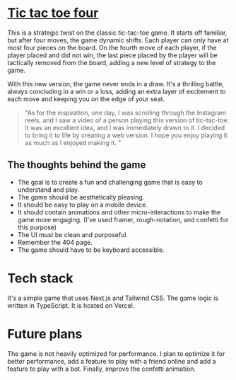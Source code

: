 # [Tic tac toe four](https://ttt-four.vercel.app/)

This is a strategic twist on the classic tic-tac-toe game. It starts off familiar, but after four moves, the game dynamic shifts. Each player can only have at most four pieces on the board. On the fourth move of each player, if the player placed and did not win, the last piece placed by the player will be tactically removed from the board, adding a new level of strategy to the game.

With this new version, the game never ends in a draw. It's a thrilling battle, always concluding in a win or a loss, adding an extra layer of excitement to each move and keeping you on the edge of your seat.

> "As for the inspiration, one day, I was scrolling through the Instagram reels, and I saw a video of a person playing this version of tic-tac-toe. It was an excellent idea, and I was immediately drawn to it. I decided to bring it to life by creating a web version. I hope you enjoy playing it as much as I enjoyed making it.
> "

## The thoughts behind the game

- The goal is to create a fun and challenging game that is easy to understand and play.
- The game should be aesthetically pleasing.
- It should be easy to play on a mobile device.
- It should contain animations and other micro-interactions to make the game more engaging. (I've used framer, rough-notation, and confetti for this purpose)
- The UI must be clean and purposeful.
- Remember the 404 page.
- The game should have to be keyboard accessible.

# Tech stack

It's a simple game that uses Next.js and Tailwind CSS. The game logic is written in TypeScript. It is hosted on Vercel.

# Future plans

The game is not heavily optimized for performance. I plan to optimize it for better performance, add a feature to play with a friend online and add a feature to play with a bot. Finally, improve the confetti animation.
